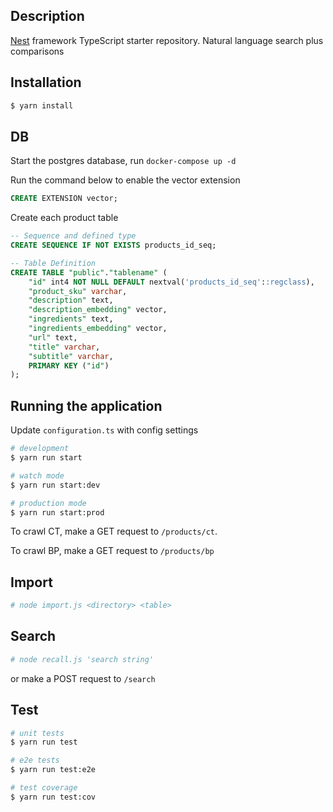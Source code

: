 ## Description

[Nest](https://github.com/nestjs/nest) framework TypeScript starter repository.
Natural language search plus comparisons

## Installation

```bash
$ yarn install
```

## DB

Start the postgres database, run `docker-compose up -d`

Run the command below to enable the vector extension

```sql
CREATE EXTENSION vector;
```

Create each product table
```sql
-- Sequence and defined type
CREATE SEQUENCE IF NOT EXISTS products_id_seq;

-- Table Definition
CREATE TABLE "public"."tablename" (
    "id" int4 NOT NULL DEFAULT nextval('products_id_seq'::regclass),
    "product_sku" varchar,
    "description" text,
    "description_embedding" vector,
    "ingredients" text,
    "ingredients_embedding" vector,
    "url" text,
    "title" varchar,
    "subtitle" varchar,
    PRIMARY KEY ("id")
);

```
## Running the application

Update `configuration.ts` with config settings

```bash
# development
$ yarn run start

# watch mode
$ yarn run start:dev

# production mode
$ yarn run start:prod
```

To crawl CT, make a GET request to `/products/ct`.

To crawl BP, make a GET request to `/products/bp`

## Import
```bash
# node import.js <directory> <table>
```

## Search
```bash
# node recall.js 'search string'
```
or make a POST request to `/search`

## Test

```bash
# unit tests
$ yarn run test

# e2e tests
$ yarn run test:e2e

# test coverage
$ yarn run test:cov
```
